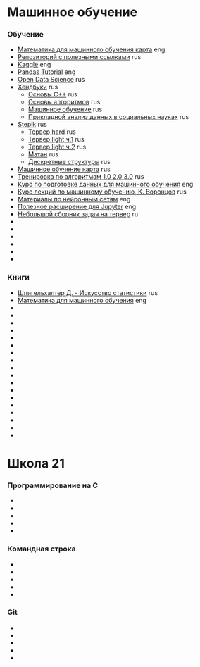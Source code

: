# Машинное обучение
### Обучение
* [Математика для машинного обучения карта](https://maps.joindeltaacademy.com/) eng
* [Репозиторий с полезными ссылками](https://github.com/demidovakatya/vvedenie-mashinnoe-obuchenie) rus
* [Kaggle](https://www.kaggle.com/) eng
* [Pandas Tutorial](https://www.w3schools.com/python/pandas/default.asp) eng
* [Open Data Science](https://ods.ai/) rus
* [Хендбуки](https://academy.yandex.ru/handbook) rus
  * [Основы C++](https://academy.yandex.ru/handbook/cpp) rus
  * [Основы алгоритмов](https://academy.yandex.ru/handbook/algorithms) rus
  * [Машинное обучение](https://academy.yandex.ru/handbook/ml) rus
  * [Прикладной анализ данных в социальных науках](https://academy.yandex.ru/handbook/data-analysis) rus
* [Stepik](https://stepik.org/learn) rus
  * [Тервер hard](https://stepik.org/course/3089/syllabus) rus
  * [Тервер light ч.1](https://stepik.org/course/2911/syllabus) rus
  * [Тервер light ч.2](https://stepik.org/course/3209/syllabus) rus
  * [Матан](https://stepik.org/course/95/syllabus) rus
  * [Дискретные структуры](https://stepik.org/course/83/syllabus) rus
* [Машинное обучение карта](https://vc.ru/u/1389654-machine-learning/596407-roadmap-dlya-izucheniya-machine-learning-2023) rus
* [Тренировка по алгоритмам 1.0 2.0 3.0](https://yandex.ru/yaintern/algorithm-training_1) rus
* [Курс по подготовке данных для машинного обучения](https://www.datacamp.com/courses/preprocessing-for-machine-learning-in-python) eng
* [Курс лекций по машинному обучению, К. Воронцов](http://www.machinelearning.ru/wiki/index.php?title=%D0%9C%D0%B0%D1%88%D0%B8%D0%BD%D0%BD%D0%BE%D0%B5_%D0%BE%D0%B1%D1%83%D1%87%D0%B5%D0%BD%D0%B8%D0%B5_(%D0%BA%D1%83%D1%80%D1%81_%D0%BB%D0%B5%D0%BA%D1%86%D0%B8%D0%B9,_%D0%9A.%D0%92.%D0%92%D0%BE%D1%80%D0%BE%D0%BD%D1%86%D0%BE%D0%B2)) rus
* [Материалы по нейронным сетям](https://cs231n.github.io/) eng
* [Полезное расширение для Jupyter](https://github.com/jupyter-lsp/jupyterlab-lsp) eng
* [Небольшой сборник задач на тервер](http://math-hse.info/a/2013-14/ps-aa/statlecture4.pdf) ru
* []()
* []()
* []()
* []()
* []()
* []()
### Книги
* [Шпигельхалтер Д. - Искусство статистики](https://disk.yandex.ru/i/-bHkrxGTSyS-hA) rus
* [Математика для машинного обучения](https://mml-book.github.io/) eng
* []()
* []()
* []()
* []()
* []()
* []()
* []()
* []()
* []()
* []()
* []()
* []()
* []()
* []()
* []()
* []()
* []()
* []()
# Школа 21
### Программирование на C
* []()
* []()
* []()
* []()
* []()
### Командная строка
* []()
* []()
* []()
* []()
* []()
### Git
* []()
* []()
* []()
* []()
* []()
